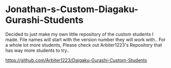 # Jonathan-s-Custom-Diagaku-Gurashi-Students

Decided to just make my own little repository of the custom students I made.  File names will start with the version number they will work with.. For a whole lot more students, Please check out Arbiter1223's Repository that has way more students to try..

https://github.com/Arbiter1223/Daigaku-Gurashi-Custom-Students

